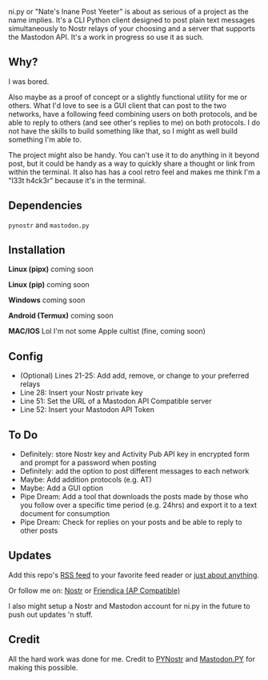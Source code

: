 ni.py or "Nate's Inane Post Yeeter" is about as serious of a project as the name implies. It's a CLI Python client designed to post plain text messages simultaneously to Nostr relays of your choosing and a server that supports the Mastodon API. It's a work in progress so use it as such.

## Why?
I was bored.

Also maybe as a proof of concept or a slightly functional utility for me or others. What I'd love to see is a GUI client that can post to the two networks, have a following feed combining users on both protocols, and be able to reply to others (and see other's replies to me) on both protocols. I do not have the skills to build something like that, so I might as well build something I'm able to.

The project might also be handy. You can't use it to do anything in it beyond post, but it could be handy as a way to quickly share a thought or link from within the terminal. It also has has a cool retro feel and makes me think I'm a "l33t h4ck3r" because it's in the terminal.

## Dependencies
`pynostr` and `mastodon.py`

## Installation

**Linux (pipx)**
coming soon

**Linux (pip)**
coming soon

**Windows**
coming soon

**Android (Termux)**
coming soon

**MAC/IOS**
Lol I'm not some Apple cultist (fine, coming soon)

## Config
* (Optional) Lines 21-25: Add add, remove, or change to your preferred relays
* Line 28: Insert your Nostr private key
* Line 51: Set the URL of a Mastodon API Compatible server
* Line 52: Insert your Mastodon API Token

## To Do
* Definitely: store Nostr key and Activity Pub API key in encrypted form and prompt for a password when posting
* Definitely: add the option to post different messages to each network
* Maybe: Add addition protocols (e.g. AT)
* Maybe: Add a GUI option
* Pipe Dream: Add a tool that downloads the posts made by those who you follow over a specific time period (e.g. 24hrs) and export it to a text document for consumption
* Pipe Dream: Check for replies on your posts and be able to reply to other posts

## Updates
Add this repo's [RSS feed](https://github.com/0n4t3/nipy/releases.atom) to your favorite feed reader or [just about anything](https://followanything.dns7.top/). 

Or follow me on:
[Nostr](https://njump.me/npub1jy90jpcdl447ae3lp4924s65khdpvnttkg7fepmvmafycusyueksrvllx9) or [Friendica (AP Compatible)](https://nerdica.net/profile/nate0)

I also might setup a Nostr and Mastodon account for ni.py in the future to push out updates 'n stuff.

## Credit
All the hard work was done for me. Credit to [PYNostr](https://github.com/holgern/pynostr) and [Mastodon.PY](https://github.com/halcy/Mastodon.py) for making this possible.

